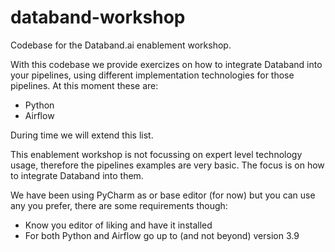 # databand-workshop

Codebase for the Databand.ai enablement workshop.

With this codebase we provide exercizes on how to integrate Databand into your pipelines, using different implementation technologies for those pipelines. At this moment these are:
- Python
- Airflow

During time we will extend this list.

This enablement workshop is not focussing on expert level technology usage, therefore the pipelines examples are very basic. The focus is on how to integrate Databand into them.

We have been using PyCharm as or base editor (for now) but you can use any you prefer, there are some requirements though:
- Know you editor of liking and have it installed
- For both Python and Airflow go up to (and not beyond) version 3.9


